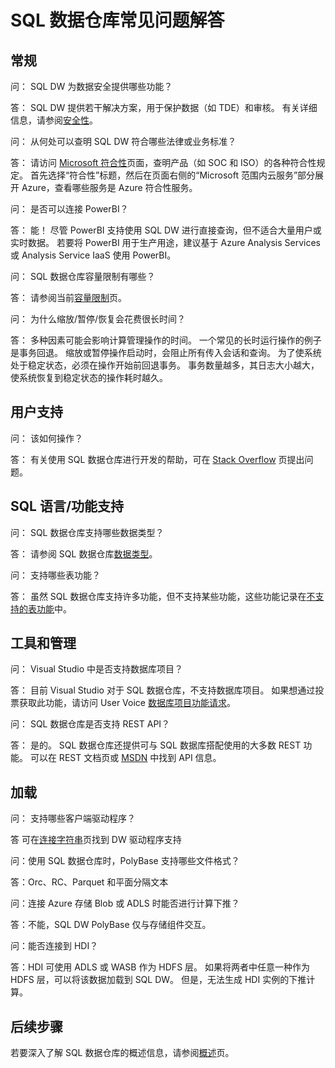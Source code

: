 <properties
    pageTitle="Azure SQL 数据仓库常见问题解答 | Azure"
    description="本文列出客户和开发人员提出的 Azure SQL 数据仓库常见问题"
    services="sql-data-warehouse"
    documentationcenter="NA"
    author="hirokib"
    manager="johnmac"
    editor=""
    translationtype="Human Translation" />
<tags
    ms.assetid="812CA525-3BF3-49DF-8DF3-FB4342464F4F"
    ms.service="sql-data-warehouse"
    ms.devlang="NA"
    ms.topic="article"
    ms.tgt_pltfrm="NA"
    ms.workload="data-services"
    ms.custom="overview"
    ms.date="3/1/2017"
    wacn.date="05/08/2017"
    ms.author="elbutter"
    ms.sourcegitcommit="2c4ee90387d280f15b2f2ed656f7d4862ad80901"
    ms.openlocfilehash="5b8246bd732b99e7fe24acb97dea95125fa66f8b"
    ms.lasthandoff="04/28/2017" />

# <a name="sql-data-warehouse-frequently-asked-questions"></a>SQL 数据仓库常见问题解答

## <a name="general"></a>常规

问： SQL DW 为数据安全提供哪些功能？

答： SQL DW 提供若干解决方案，用于保护数据（如 TDE）和审核。 有关详细信息，请参阅[安全性]。

问： 从何处可以查明 SQL DW 符合哪些法律或业务标准？

答： 请访问 [Microsoft 符合性]页面，查明产品（如 SOC 和 ISO）的各种符合性规定。 首先选择“符合性”标题，然后在页面右侧的“Microsoft 范围内云服务”部分展开 Azure，查看哪些服务是 Azure 符合性服务。

问： 是否可以连接 PowerBI？

答： 能！ 尽管 PowerBI 支持使用 SQL DW 进行直接查询，但不适合大量用户或实时数据。 若要将 PowerBI 用于生产用途，建议基于 Azure Analysis Services 或 Analysis Service IaaS 使用 PowerBI。 

问： SQL 数据仓库容量限制有哪些？

答： 请参阅当前[容量限制]页。 

问： 为什么缩放/暂停/恢复会花费很长时间？

答： 多种因素可能会影响计算管理操作的时间。 一个常见的长时运行操作的例子是事务回退。 缩放或暂停操作启动时，会阻止所有传入会话和查询。 为了使系统处于稳定状态，必须在操作开始前回退事务。 事务数量越多，其日志大小越大，使系统恢复到稳定状态的操作耗时越久。

## <a name="user-support"></a>用户支持

问： 该如何操作？

答： 有关使用 SQL 数据仓库进行开发的帮助，可在 [Stack Overflow] 页提出问题。 

## <a name="sql-languagefeature-support"></a>SQL 语言/功能支持 

问： SQL 数据仓库支持哪些数据类型？

答： 请参阅 SQL 数据仓库[数据类型]。

问： 支持哪些表功能？

答： 虽然 SQL 数据仓库支持许多功能，但不支持某些功能，这些功能记录在[不支持的表功能]中。

## <a name="tooling-and-administration"></a>工具和管理

问： Visual Studio 中是否支持数据库项目？

答： 目前 Visual Studio 对于 SQL 数据仓库，不支持数据库项目。 如果想通过投票获取此功能，请访问 User Voice [数据库项目功能请求]。

问： SQL 数据仓库是否支持 REST API？

答： 是的。 SQL 数据仓库还提供可与 SQL 数据库搭配使用的大多数 REST 功能。 可以在 REST 文档页或 [MSDN] 中找到 API 信息。


## <a name="loading"></a>加载

问： 支持哪些客户端驱动程序？

答 可在[连接字符串]页找到 DW 驱动程序支持

问：使用 SQL 数据仓库时，PolyBase 支持哪些文件格式？

答：Orc、RC、Parquet 和平面分隔文本

问：连接 Azure 存储 Blob 或 ADLS 时能否进行计算下推？ 

答：不能，SQL DW PolyBase 仅与存储组件交互。 

问：能否连接到 HDI？

答：HDI 可使用 ADLS 或 WASB 作为 HDFS 层。 如果将两者中任意一种作为 HDFS 层，可以将该数据加载到 SQL DW。 但是，无法生成 HDI 实例的下推计算。 

## <a name="next-steps"></a>后续步骤
若要深入了解 SQL 数据仓库的概述信息，请参阅[概述]页。

<!-- Article references -->
[UserVoice]: https://feedback.azure.com/forums/307516-sql-data-warehouse
[连接字符串]: /documentation/articles/sql-data-warehouse-connection-strings/
[Stack Overflow]: http://stackoverflow.com/questions/tagged/azure-sqldw
[支持票证]: /documentation/articles/sql-data-warehouse-get-started-create-support-ticket/
[安全性]: /documentation/articles/sql-data-warehouse-overview-manage-security/
[Microsoft 符合性]: https://www.microsoft.com/en-us/trustcenter/compliance/complianceofferings
[容量限制]: /documentation/articles/sql-data-warehouse-service-capacity-limits/
[数据类型]: /documentation/articles/sql-data-warehouse-tables-data-types/
[不支持的表功能]: /documentation/articles/sql-data-warehouse-tables-overview/#unsupported-table-features
[Azure Data Lake Store]: /documentation/articles/sql-data-warehouse-load-from-azure-data-lake-store/
[Azure 存储 Blob]: /documentation/articles/sql-data-warehouse-load-from-azure-blob-storage-with-polybase/
[数据库项目功能请求]: https://feedback.azure.com/forums/307516-sql-data-warehouse/suggestions/13313247-database-project-from-visual-studio-to-support-azu
[MSDN]: https://msdn.microsoft.com/zh-cn/library/azure/mt163685.aspx
[概述]: /documentation/articles/sql-data-warehouse-overview-faq/

<!--Update_Description:new content about the SQL Data warehouse FAQ-->